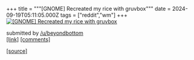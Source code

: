 +++
title = """[GNOME] Recreated my rice with gruvbox"""
date = 2024-09-19T05:11:05.000Z
tags = ["reddit","wm"]
+++
[![[GNOME] Recreated my rice with gruvbox](https://preview.redd.it/lvjff6tw8ppd1.png?width=640&crop=smart&auto=webp&s=725ef12740c94809d2730db7b73c1488247b6ea6 "[GNOME] Recreated my rice with gruvbox")](https://www.reddit.com/r/unixporn/comments/1fkda1g/gnome_recreated_my_rice_with_gruvbox/)

submitted by [/u/beyondbottom](https://www.reddit.com/user/beyondbottom)  
[\[link\]](https://i.redd.it/lvjff6tw8ppd1.png) [\[comments\]](https://www.reddit.com/r/unixporn/comments/1fkda1g/gnome_recreated_my_rice_with_gruvbox/)

[[source]](https://www.reddit.com/r/unixporn/comments/1fkda1g/gnome_recreated_my_rice_with_gruvbox/)
